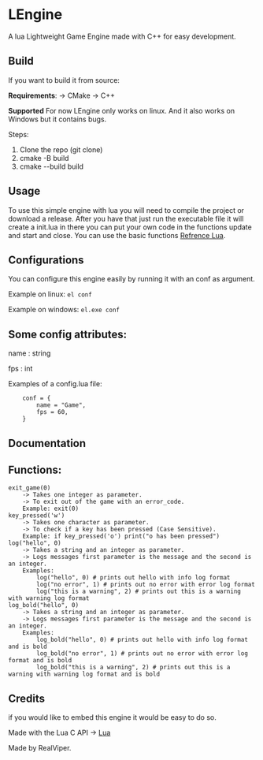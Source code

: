 # LEngine

A lua Lightweight Game Engine made with C++ for easy development.

## Build

If you want to build it from source:

**Requirements**:
-> CMake
-> C++

**Supported**
For now LEngine only works on linux.
And it also works on Windows but it contains bugs.

Steps:

1. Clone the repo (git clone)
2. cmake -B build
3. cmake --build build

## Usage

To use this simple engine with lua you will need to compile the project or download a release.
After you have that just run the executable file it will create a init.lua in there you can put your own code
in the functions update and start and close. You can use the basic functions [Refrence Lua](https://www.lua.org/manual/5.3/manual.html#6.1).

## Configurations

You can configure this engine easily by running it with an conf as argument.

Example on linux: `el conf`

Example on windows: `el.exe conf`

## Some config attributes:

name : string

fps : int

Examples of a config.lua file:

```
    conf = {
        name = "Game",
        fps = 60,
    }
```

## Documentation

## Functions:

    exit_game(0)
        -> Takes one integer as parameter.
        -> To exit out of the game with an error_code.
        Example: exit(0)
    key_pressed('w')
        -> Takes one character as parameter.
        -> To check if a key has been pressed (Case Sensitive).
        Example: if key_pressed('o') print("o has been pressed")
    log("hello", 0)
        -> Takes a string and an integer as parameter.
        -> Logs messages first parameter is the message and the second is an integer.
        Examples:
            log("hello", 0) # prints out hello with info log format
            log("no error", 1) # prints out no error with error log format
            log("this is a warning", 2) # prints out this is a warning with warning log format
    log_bold("hello", 0)
        -> Takes a string and an integer as parameter.
        -> Logs messages first parameter is the message and the second is an integer.
        Examples:
            log_bold("hello", 0) # prints out hello with info log format and is bold
            log_bold("no error", 1) # prints out no error with error log format and is bold
            log_bold("this is a warning", 2) # prints out this is a warning with warning log format and is bold

## Credits

if you would like to embed this engine it would be easy to do so.

Made with the Lua C API -> [Lua](https://lua.org)

Made by RealViper.
